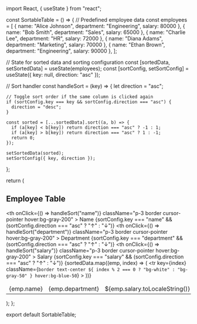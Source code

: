import React, { useState } from "react";

const SortableTable = () => {
  // Predefined employee data
  const employees = [
    { name: "Alice Johnson", department: "Engineering", salary: 80000 },
    { name: "Bob Smith", department: "Sales", salary: 65000 },
    { name: "Charlie Lee", department: "HR", salary: 72000 },
    { name: "Diana Adams", department: "Marketing", salary: 70000 },
    { name: "Ethan Brown", department: "Engineering", salary: 90000 },
  ];

  // State for sorted data and sorting configuration
  const [sortedData, setSortedData] = useState(employees);
  const [sortConfig, setSortConfig] = useState({ key: null, direction: "asc" });

  // Sort handler
  const handleSort = (key) => {
    let direction = "asc";

    // Toggle sort order if the same column is clicked again
    if (sortConfig.key === key && sortConfig.direction === "asc") {
      direction = "desc";
    }

    const sorted = [...sortedData].sort((a, b) => {
      if (a[key] < b[key]) return direction === "asc" ? -1 : 1;
      if (a[key] > b[key]) return direction === "asc" ? 1 : -1;
      return 0;
    });

    setSortedData(sorted);
    setSortConfig({ key, direction });
  };

  return (
    <div className="p-6">
      <h2 className="text-2xl font-bold mb-4 text-center">Employee Table</h2>
      <table className="min-w-full border border-gray-300">
        <thead>
          <tr className="bg-gray-100">
            <th
              onClick={() => handleSort("name")}
              className="p-3 border cursor-pointer hover:bg-gray-200"
            >
              Name {sortConfig.key === "name" && (sortConfig.direction === "asc" ? "↑" : "↓")}
            </th>
            <th
              onClick={() => handleSort("department")}
              className="p-3 border cursor-pointer hover:bg-gray-200"
            >
              Department {sortConfig.key === "department" && (sortConfig.direction === "asc" ? "↑" : "↓")}
            </th>
            <th
              onClick={() => handleSort("salary")}
              className="p-3 border cursor-pointer hover:bg-gray-200"
            >
              Salary {sortConfig.key === "salary" && (sortConfig.direction === "asc" ? "↑" : "↓")}
            </th>
          </tr>
        </thead>
        <tbody>
          {sortedData.map((emp, index) => (
            <tr
              key={index}
              className={`border text-center ${
                index % 2 === 0 ? "bg-white" : "bg-gray-50"
              } hover:bg-blue-50`}
            >
              <td className="p-3 border">{emp.name}</td>
              <td className="p-3 border">{emp.department}</td>
              <td className="p-3 border">${emp.salary.toLocaleString()}</td>
            </tr>
          ))}
        </tbody>
      </table>
    </div>
  );
};

export default SortableTable;
